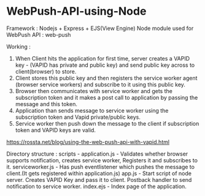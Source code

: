 # WebPush-API-using-Node

Framework : Nodejs + Express + EJS(View Engine)
Node module used for WebPush API : web-push

Working : 
1) When Client hits the application for first time, server creates a VAPID key - (VAPID has private and public key) and send public key across to client(browser) to store.
2) Client stores this public key and then registers the service worker agent (browser service workers) and subscribe to it using this public key.
3) Browser then communicates with service worker and gets the subscription token and it makes a post call to application  by passing the message and this token. 
4) Application than sends message to service worker using the subscription token and Vapid private/public keys.
5) Service worker then push down the message to the client if subscription token and VAPID keys are valid.

https://rossta.net/blog/using-the-web-push-api-with-vapid.html

Directory structure : scripts -  application.js - Validates whether browser supports notification, creates service worker, Registers it                                                     and subscribes to it.
                                 serviceworker.js - Has push eventlistener which pushes the message to client.(It gets registered within                                                        application.js)
                                 app.js -  Start script of node server. Creates VAPID Key and pass it to client. Postback handler to send                                             notification to service worker.
                                 index.ejs - Index page of the application.
                                 
                                 
                                 
                                 

